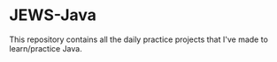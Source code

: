 # JEWS-Java
This repository contains all the daily practice projects that I've made to learn/practice Java.
